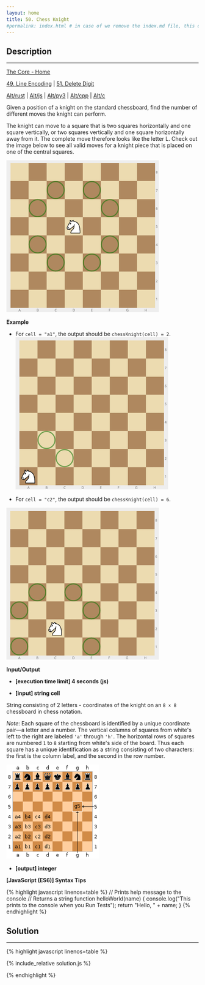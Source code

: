 ```yaml
---
layout: home
title: 50. Chess Knight
#permalink: index.html # in case of we remove the index.md file, this doc will be the index page
---
```


<div class="row">
<div class="columnStmt" markdown="1">

## Description
------

[The Core - Home](../../code-signal-arcade-thecore/README.html)

[49. Line Encoding](../49_lineEncoding/README.html) | [51. Delete Digit](../51_deleteDigit/README.html)

[Alt/rust](./Alt_rust/README.md) | [Alt/js](./Alt_js/README.html) | [Alt/py3](./Alt_py3/README.md) | [Alt/cpp](./Alt_cpp/README.md) | [Alt/c](./Alt_c/README.md)

Given a position of a knight on the standard chessboard, find the number of different moves the knight can perform.

The knight can move to a square that is two squares horizontally and one square vertically, or two squares vertically and one square horizontally away from it. The complete move therefore looks like the letter L. Check out the image below to see all valid moves for a knight piece that is placed on one of the central squares.

![](./images/image.jpg)

**Example**

* For <code>cell = "a1"</code>, the output should be
<code>chessKnight(cell) = 2</code>.
![](./images/ex_1.jpg)

* For <code>cell = "c2"</code>, the output should be
<code>chessKnight(cell) = 6</code>.

![](./images/ex_2.jpg)

**Input/Output**

* **[execution time limit] 4 seconds (js)**

* **[input] string cell**

String consisting of 2 letters - coordinates of the knight on an <code>8 × 8</code> chessboard in chess notation.

*Note*: Each square of the chessboard is identified by a unique coordinate pair—a letter and a number. The vertical columns of squares from white's left to the right are labeled <code>'a'</code> through <code>'h'</code>. The horizontal rows of squares are numbered <code>1</code> to <code>8</code> starting from white's side of the board. Thus each square has a unique identification as a string consisting of two characters: the first is the column label, and the second in the row number.

![](./images/note_1.png)


* **[output] integer**


**[JavaScript (ES6)] Syntax Tips**

{% highlight javascript linenos=table %}
// Prints help message to the console
// Returns a string
function helloWorld(name) {
    console.log("This prints to the console when you Run Tests");
    return "Hello, " + name;
}
{% endhighlight %}

</div>
<div class="columnSol" markdown="1">

## Solution
------

{% highlight javascript linenos=table %}

{% include_relative solution.js %}

{% endhighlight %}

</div>
</div>